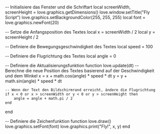 -- Initialisiere das Fenster und die Schriftart
local screenWidth, screenHeight = love.graphics.getDimensions()
love.window.setTitle("Fly Script")
love.graphics.setBackgroundColor(255, 255, 255)
local font = love.graphics.newFont(20)
 
-- Setze die Anfangsposition des Textes
local x = screenWidth / 2
local y = screenHeight / 2
 
-- Definiere die Bewegungsgeschwindigkeit des Textes
local speed = 100
 
-- Definiere die Flugrichtung des Textes
local angle = 0
 
-- Definiere die Aktualisierungsfunktion
function love.update(dt)
    -- Berechne die neue Position des Textes basierend auf der Geschwindigkeit und dem Winkel
    x = x + math.cos(angle) * speed * dt
    y = y + math.sin(angle) * speed * dt
 
    -- Wenn der Text den Bildschirmrand erreicht, ändere die Flugrichtung
    if x < 0 or x > screenWidth or y < 0 or y > screenHeight then
        angle = angle + math.pi / 2
    end
end
 
-- Definiere die Zeichenfunktion
function love.draw()
    love.graphics.setFont(font)
    love.graphics.print("Fly!", x, y)
end
